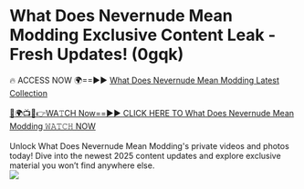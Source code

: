 # What Does Nevernude Mean Modding Exclusive Content Leak - Fresh Updates! (0gqk)

🔥 ACCESS NOW 🌍==►► <a href="https://tinyurl.com/yc657z5k" rel="nofollow">What Does Nevernude Mean Modding Latest Collection</a>
<br><br>
[🔴🌍📺📱👉WA𝚃CH Now==►► CLICK HERE TO What Does Nevernude Mean Modding 𝚆𝙰𝚃𝙲𝙷 NOW](https://tinyurl.com/yc657z5k)
<br><br>
Unlock What Does Nevernude Mean Modding's private videos and photos today! Dive into the newest 2025 content updates and explore exclusive material you won’t find anywhere else.
<br>
<a href="https://tinyurl.com/yc657z5k" rel="nofollow" data-target="animated-image.originalLink"><img src="https://camo.githubusercontent.com/8a4f000d20f83aca3bf7ec5f350d767afa0574a8a352519fd8cfa583a6f93a33/68747470733a2f2f692e696d6775722e636f6d2f644a486b345a712e676966" data-canonical-src="https://i.imgur.com/dJHk4Zq.gif" style="max-width: 100%; display: inline-block;" data-target="animated-image.originalImage"></a>
<br>

